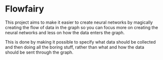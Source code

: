 # Flowfairy

This project aims to make it easier to create neural networks by magically creating the flow of data in the graph so you can focus more on creating the neural networks and less on how the data enters the graph. 

This is done by making it possible to specify what data should be collected and then doing all the boring stuff, rather than what and how the data should be sent through the graph.
